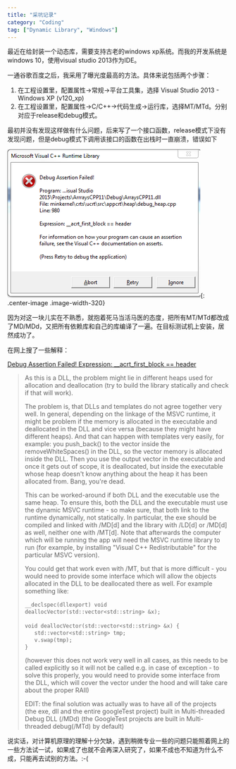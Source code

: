 ```yaml
---
title: "采坑记录"
category: "Coding"
tag: ["Dynamic Library", "Windows"]
---
```


最近在给封装一个动态库，需要支持古老的windows xp系统。而我的开发系统是windows 10，使用visual studio 2013作为IDE。

一通谷歌百度之后，我采用了曝光度最高的方法。具体来说包括两个步骤：

1. 在工程设置里，配置属性->常规->平台工具集，选择 Visual Studio 2013 - Windows XP (v120_xp)
2. 在工程设置里，配置属性->C/C++->代码生成->运行库，选择MT/MTd。分别对应于release和debug模式。

最初并没有发现这样做有什么问题，后来写了一个接口函数，release模式下没有发现问题，但是debug模式下调用该接口的函数在出栈时一直崩溃，错误如下

![Error](https://raw.githubusercontent.com/joshua19881228/my_blogs/master/Coding/20180419/error.png "Error"){: .center-image .image-width-320}

因为对这一块儿实在不熟悉，就抱着死马当活马医的态度，把所有MT/MTd都改成了MD/MDd，又把所有依赖库和自己的库编译了一遍。在目标测试机上安装，居然成功了。

在网上搜了一些解释：

[Debug Assertion Failed! Expression: __acrt_first_block == header](https://stackoverflow.com/questions/35310117/debug-assertion-failed-expression-acrt-first-block-header)

>As this is a DLL, the problem might lie in different heaps used for allocation and deallocation (try to build the library statically and check if that will work).
>
>The problem is, that DLLs and templates do not agree together very well. In general, depending on the linkage of the MSVC runtime, it might be problem if the memory is allocated in the executable and deallocated in the DLL and vice versa (because they might have different heaps). And that can happen with templates very easily, for example: you push_back() to the vector inside the removeWhiteSpaces() in the DLL, so the vector memory is allocated inside the DLL. Then you use the output vector in the executable and once it gets out of scope, it is deallocated, but inside the executable whose heap doesn't know anything about the heap it has been allocated from. Bang, you're dead.
>
>This can be worked-around if both DLL and the executable use the same heap. To ensure this, both the DLL and the executable must use the dynamic MSVC runtime - so make sure, that both link to the runtime dynamically, not statically. In particular, the exe should be compiled and linked with /MD[d] and the library with /LD[d] or /MD[d] as well, neither one with /MT[d]. Note that afterwards the computer which will be running the app will need the MSVC runtime library to run (for example, by installing "Visual C++ Redistributable" for the particular MSVC version).
>
>You could get that work even with /MT, but that is more difficult - you would need to provide some interface which will allow the objects allocated in the DLL to be deallocated there as well. For example something like:
>
> ```
>__declspec(dllexport) void deallocVector(std::vector<std::string> &x);
>
>void deallocVector(std::vector<std::string> &x) {
>    std::vector<std::string> tmp;
>    v.swap(tmp);
>}
>```
>
>(however this does not work very well in all cases, as this needs to be called explicitly so it will not be called e.g. in case of exception - to solve this properly, you would need to provide some interface from the DLL, which will cover the vector under the hood and will take care about the proper RAII)
>
>EDIT: the final solution was actually was to have all of the projects (the exe, dll and the entire googleTest project) built in Multi-threaded Debug DLL (/MDd) (the GoogleTest projects are built in Multi-threaded debug(/MTd) by default)

说实话，对计算机原理的理解十分欠缺，遇到稍微专业一些的问题只能照着网上的一些方法试一试，如果成了也就不会再深入研究了，如果不成也不知道为什么不成，只能再去试别的方法。:-(